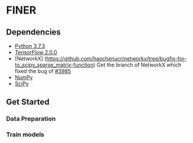 # FINER

## Dependencies
- [Python 3.7.3](https://www.python.org/downloads/release/python-373/)</br>
- [TensorFlow 2.0.0](https://www.tensorflow.org/)</br>
- [NetworkX]
(https://github.com/haochenucr/networkx/tree/bugfix-for-to_scipy_sparse_matrix-function) Get the branch of NetworkX which fixed the bug of [#3985](https://github.com/networkx/networkx/pull/3985)</br>
- [NumPy](https://numpy.org/)</br>
- [SciPy](https://www.scipy.org/)</br>

## Get Started
### Data Preparation
### Train models
